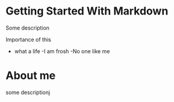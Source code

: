 # Getting Started With Markdown

Some description


Importance of this
- what a life
-I am frosh
-No one like me

# About me
some descriptionj
